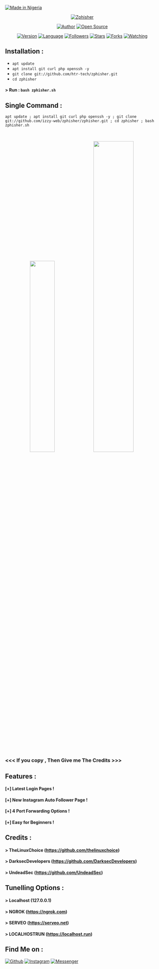 <p align="left">
<a href="#"><img title="Made in Nigeria" src="https://img.shields.io/badge/MADE%20IN-NIGERIA-green?colorA=%23ff0000&colorB=%23017e40&style=for-the-badge"></a>
</p>
<p align="center">
<a href="#"><img title="Zphisher" src="https://raw.githubusercontent.com/izzy-web/zphisher/release-download/master/images/banner/zphisher.png"></a>
</p>
<p align="center">
<a href="https://github.com/izzy-web/zphisher"><img title="Author" src="https://img.shields.io/badge/Author-htr--tech-red.svg?style=for-the-badge&logo=github"></a>
<a href="#"><img title="Open Source" src="https://img.shields.io/badge/Open%20Source-%E2%9D%A4-green?style=for-the-badge"></a>
</p>
<p align="center">
<a href="#"><img title="Version" src="https://img.shields.io/badge/Version-2.0-green.svg?style=flat-square"></a>
<a href="#"><img title="Language" src="https://badges.frapsoft.com/bash/v1/bash.png?v=103"></a>
<a href="https://github.com/izzy-web/zphisher/followers"><img title="Followers" src="https://img.shields.io/github/followers/izzy-web/zphisher?color=blue&style=flat-square"></a>
<a href="https://github.com/izzy-web/zphisher/zphisher/stargazers/"><img title="Stars" src="https://img.shields.io/github/stars/izzy-web/zphisher/zphisher?color=red&style=flat-square"></a>
<a href="https://github.com/izzy-web/zphisher/zphisher/network/members"><img title="Forks" src="https://img.shields.io/github/forks/izzy-web/zphisher/zphisher?color=red&style=flat-square"></a>
<a href="https://github.com/izzy-web/zphisher/zphisher/watchers"><img title="Watching" src="https://img.shields.io/github/watchers/izzy-web/zphisher/zphisher?label=Watchers&color=blue&style=flat-square"></a>
</p>

## Installation :

* `apt update`
* `apt install git curl php openssh -y`
* `git clone git://github.com/htr-tech/zphisher.git`
* `cd zphisher`
#### > Run : `bash zphisher.sh`

## Single Command :
```
apt update ; apt install git curl php openssh -y ; git clone git://github.com/izzy-web/zphisher/zphisher.git ; cd zphisher ; bash zphisher.sh
```
<br>
<p align="center">
<img width="40%" src="https://raw.githubusercontent.com/izzy-web/zphisher/release-download/master/images/zphisher1.png"/>
<img width="51%" src="https://raw.githubusercontent.com/izzy-web/zphisher/release-download/master/images/zphisher2.png"/>
</p>

### <<< If you copy , Then Give me The Credits >>>

## Features :
#### [+] Latest Login Pages !
#### [+] New Instagram Auto Follower Page !
#### [+] 4 Port Forwarding Options !
#### [+] Easy for Beginners !

## Credits :
#### > TheLinuxChoice (https://github.com/thelinuxchoice)
#### > DarksecDevelopers (https://github.com/DarksecDevelopers)
#### > UndeadSec (https://github.com/UndeadSec)

## Tunelling Options :
#### > Localhost (127.0.0.1)
#### > NGROK (https://ngrok.com)
#### > SERVEO (https://serveo.net)
#### > LOCALHOSTRUN (https://localhost.run)

## Find Me on :
[![Github](https://img.shields.io/badge/Github-HTR--TECH-green?style=for-the-badge&logo=github)](https://github.com/htr-tech)
[![Instagram](https://img.shields.io/badge/IG-%40tahmid.rayat-red?style=for-the-badge&logo=instagram)](https://www.instagram.com/tahmid.rayat)
[![Messenger](https://img.shields.io/badge/Chat-Messenger-blue?style=for-the-badge&logo=messenger)](https://m.me/tahmid.rayat.official)


